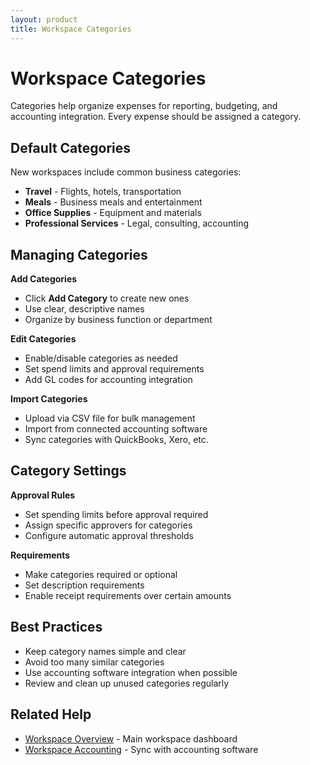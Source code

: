 ```yaml
---
layout: product
title: Workspace Categories
---
```


# Workspace Categories

Categories help organize expenses for reporting, budgeting, and accounting integration. Every expense should be assigned a category.

## Default Categories

New workspaces include common business categories:
- **Travel** - Flights, hotels, transportation
- **Meals** - Business meals and entertainment  
- **Office Supplies** - Equipment and materials
- **Professional Services** - Legal, consulting, accounting

## Managing Categories

**Add Categories**
- Click **Add Category** to create new ones
- Use clear, descriptive names
- Organize by business function or department

**Edit Categories**
- Enable/disable categories as needed
- Set spend limits and approval requirements
- Add GL codes for accounting integration

**Import Categories**
- Upload via CSV file for bulk management
- Import from connected accounting software
- Sync categories with QuickBooks, Xero, etc.

## Category Settings

**Approval Rules**
- Set spending limits before approval required
- Assign specific approvers for categories
- Configure automatic approval thresholds

**Requirements**
- Make categories required or optional
- Set description requirements
- Enable receipt requirements over certain amounts

## Best Practices

- Keep category names simple and clear
- Avoid too many similar categories
- Use accounting software integration when possible
- Review and clean up unused categories regularly

## Related Help

- [Workspace Overview](../overview/) - Main workspace dashboard
- [Workspace Accounting](../accounting/) - Sync with accounting software 